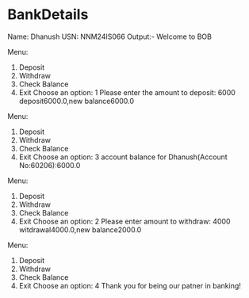 # BankDetails
Name: Dhanush
USN: NNM24IS066
Output:-
Welcome to BOB

Menu:
1. Deposit
2. Withdraw
3. Check Balance
4. Exit
Choose an option: 1
Please enter the amount to deposit: 6000
deposit6000.0,new balance6000.0

Menu:
1. Deposit
2. Withdraw
3. Check Balance
4. Exit
Choose an option: 3
account balance for Dhanush(Account No:60206):6000.0

Menu:
1. Deposit
2. Withdraw
3. Check Balance
4. Exit
Choose an option: 2
Please enter amount to withdraw: 4000
witdrawal4000.0,new balance2000.0

Menu:
1. Deposit
2. Withdraw
3. Check Balance
4. Exit
Choose an option: 4
Thank you for being our patner in banking!
